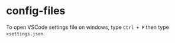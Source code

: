 # config-files

To open VSCode settings file on windows, type `Ctrl + P` then type `>settings.json`.